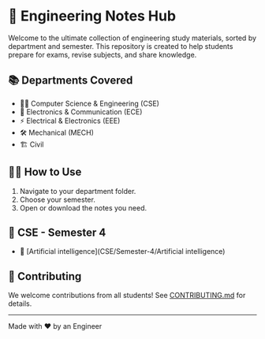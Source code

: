 # 📘 Engineering Notes Hub

Welcome to the ultimate collection of engineering study materials, sorted by department and semester. This repository is created to help students prepare for exams, revise subjects, and share knowledge.

## 📚 Departments Covered
- 👨‍💻 Computer Science & Engineering (CSE)
- 📡 Electronics & Communication (ECE)
- ⚡ Electrical & Electronics (EEE)
- 🛠️ Mechanical (MECH)
- 🏗️ Civil

## 🧑‍🎓 How to Use
1. Navigate to your department folder.
2. Choose your semester.
3. Open or download the notes you need.

## 📂 CSE - Semester 4
- 📘 [Artificial intelligence](CSE/Semester-4/Artificial intelligence)


## 🙌 Contributing
We welcome contributions from all students! See [CONTRIBUTING.md](CONTRIBUTING.md) for details.

---
Made with ❤️ by an Engineer
